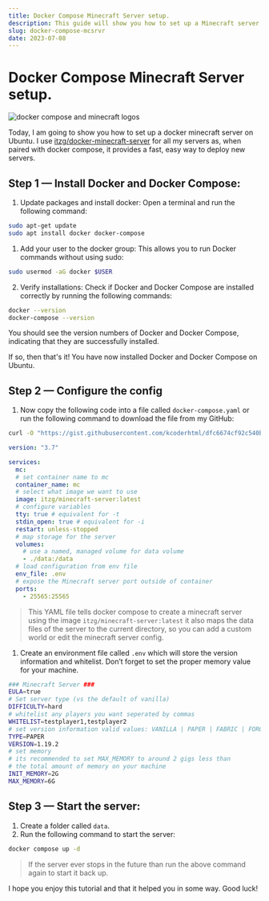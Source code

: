 ```yaml
---
title: Docker Compose Minecraft Server setup.
description: This guide will show you how to set up a Minecraft server on Ubuntu with Docker Compose. We'll install Docker Compose, configure the server with a YAML file (think of it as a recipe), and create an environment file for server details. Finally, we'll start the server with a single command. Get ready to play Minecraft with your friends on your own server!   ░
slug: docker-compose-mcsrvr
date: 2023-07-08
---
```


# Docker Compose Minecraft Server setup.

![docker compose and minecraft logos](https://assets.vrite.io/64974cb888e8beebeb2c925b/_fL_L6Ai92y9KW6w44lrz.jpeg)

Today, I am going to show you how to set up a docker minecraft server on Ubuntu. I use [itzg/docker-minecraft-server](https://github.com/itzg/docker-minecraft-server) for all my servers as, when paired with docker compose, it provides a fast, easy way to deploy new servers.

## Step 1 — Install Docker and Docker Compose:

1.  Update packages and install docker: Open a terminal and run the following command:

```bash
sudo apt-get update
sudo apt install docker docker-compose
```

1.  Add your user to the docker group: This allows you to run Docker commands without using sudo:

```bash
sudo usermod -aG docker $USER
```

2.  Verify installations: Check if Docker and Docker Compose are installed correctly by running the following commands:

```bash
docker --version
docker-compose --version
```

You should see the version numbers of Docker and Docker Compose, indicating that they are successfully installed.

If so, then that's it! You have now installed Docker and Docker Compose on Ubuntu.

## Step 2 — Configure the config

1.  Now copy the following code into a file called `docker-compose.yaml` or run the following command to download the file from my GitHub:

```bash
curl -O "https://gist.githubusercontent.com/kcoderhtml/dfc6674cf92c540bf0952d6387e7feab/raw/031868036ef4b971e5fe07298252321b610e7569/docker-compose.yml"
```

```yaml
version: "3.7"

services:
  mc:
  # set container name to mc
  container_name: mc
  # select what image we want to use
  image: itzg/minecraft-server:latest
  # configure variables
  tty: true # equivalent for -t
  stdin_open: true # equivalent for -i
  restart: unless-stopped
  # map storage for the server
  volumes:
    # use a named, managed volume for data volume
    - ./data:/data
  # load configuration from env file
  env_file: .env
  # expose the Minecraft server port outside of container
  ports:
    - 25565:25565
```

> This YAML file tells docker compose to create a minecraft server using the image `itzg/minecraft-server:latest` it also maps the data files of the server to the current directory, so you can add a custom world or edit the minecraft server config.

1.  Create an environment file called `.env` which will store the version information and whitelist. Don’t forget to set the proper memory value for your machine.

```bash
### Minecraft Server ###
EULA=true
# Set server type (vs the default of vanilla)
DIFFICULTY=hard
# whitelist any players you want seperated by commas
WHITELIST=testplayer1,testplayer2
# set version information valid values: VANILLA | PAPER | FABRIC | FORGE
TYPE=PAPER
VERSION=1.19.2
# set memory
# its recommended to set MAX_MEMORY to around 2 gigs less than
# the total amount of memory on your machine
INIT_MEMORY=2G
MAX_MEMORY=6G
```

## Step 3 — Start the server:

1.  Create a folder called `data`.
2.  Run the following command to start the server:

```bash
docker compose up -d
```

> If the server ever stops in the future than run the above command again to start it back up.

I hope you enjoy this tutorial and that it helped you in some way. Good luck!
